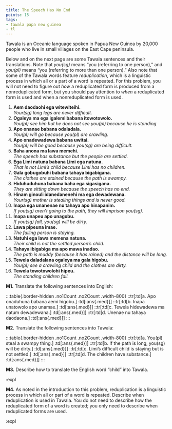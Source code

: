 ```yaml
---
title: The Speech Has No End
points: 15
tags:
- tawala papa new guinea
- tl
---
```


Tawala is an Oceanic language spoken in Papua New Guinea by 20,000 people who live in small villages on
the East Cape peninsula.

Below and on the next page are some Tawala sentences and their translations. Note that *you(sg)* means “you
(referring to one person),” and *you(pl)* means “you (referring to more than one person).” Also note that some
of the Tawala words feature *reduplication*, which is a linguistic process in which all or a part of a word is
repeated. For this problem, you will not need to figure out *how* a reduplicated form is produced from a nonreduplicated form, but you should pay attention to *when* a reduplicated form is used and when a nonreduplicated form is used.

1) **Aem daodaohi ega witewiteihi.**
<br>*Your(sg) long legs are never difficult.*
2) **Ogaleya ma ega igalemi babana itowotowolo.**
<br>*You(pl) see him but he does not see you(pl) because he is standing.*
3) **Apo onanae babana odaladala.**
<br>*You(pl) will go because you(pl) are crawling.*
4) **Apo onadewadewa babana uwitai.**
<br>*You(pl) will be good because you(sg) are being difficult.*
5) **Baha anona ma lawa memehi.**
<br>*The speech has substance but the people are settled.*
6) **Ega Limi natuna babana Limi ega natuna.**
<br>*That is not Limi’s child because Limi has no children.*
7) **Gala gobugobuhi babana tahaya bigabigana.**
<br>*The clothes are stained because the path is swampy.*
8) **Hiduhuduhuna babana baha ega sigasigana.**
<br>*They are sitting down because the speech has no end.*
9) **Hinam ginouli idanedanenehi ma ega dewadewana.**
<br>*Your(sg) mother is stealing things and is never good.*
10) **Inapa ega unanenae nu tahaya apo hinapanim.**
<br>*If you(sg) aren’t going to the path, they will imprison you(sg).*
11) **Inapa unapeu apo unagobu.**
<br>*If you(sg) fall, you(sg) will be dirty.*
12) **Lawa pipeuna imae.**
<br>*The falling person is staying.*
13) **Natuhi ega lawa memena natuna.**
<br>*Their child is not the settled person’s child.*
14) **Tahaya ibigabiga ma apo mawa inadao.**
<br>*The path is muddy (because it has rained) and the distance will be long.*
15) **Tewela daladalana ogaleya ma gala higobu.**
<br>*You(pl) see a crawling child and the clothes are dirty.*
16) **Tewela towotowolohi hipeu.**
<br>*The standing children fall.*

**M1.** Translate the following sentences into English:

:::table{.border-hidden .no1Count .no2Count .width-800}
::tr[:td[a. Apo onaduhuna babana aemi higobu.] :td[:ans{.med}]]
::tr[:td[b. Inapa unatowolo apo unamae.] :td[:ans{.med}]]
::tr[:td[c. Tewela hidewadewa ma natum dewadewana.] :td[:ans{.med}]]
::tr[:td[d. Unenae nu tahaya daodaona.] :td[:ans{.med}]]
:::

**M2.** Translate the following sentences into Tawala:

:::table{.border-hidden .no1Count .no2Count .width-800}
::tr[:td[a. You(pl) steal a swampy thing.] :td[:ans{.med}]]
::tr[:td[b. If the path is long, you(sg) will be dirty.] :td[:ans{.med}]]
::tr[:td[c. Limi’s difficult child is staying but is not settled.] :td[:ans{.med}]]
::tr[:td[d. The children have substance.] :td[:ans{.med}]]
:::

**M3.** Describe how to translate the English word “child” into Tawala.

:expl

**M4.** As noted in the introduction to this problem, reduplication is a linguistic process in which all or part of a
word is repeated. Describe when reduplication is used in Tawala. You do not need to describe how the
reduplicated form of a word is created; you only need to describe when reduplicated forms are used.

:expl

